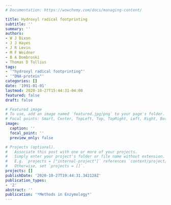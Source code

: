 ```yaml
---
# Documentation: https://wowchemy.com/docs/managing-content/

title: Hydroxyl radical footprinting
subtitle: ''
summary: ''
authors:
- W J Dixon
- J J Hayes
- J R Levin
- M F Weidner
- B A Dombroski
- Thomas D Tullius
tags:
- '"hydroxyl radical footprinting"'
- '"DNA-protein"'
categories: []
date: '1991-01-01'
lastmod: 2020-10-27T15:44:31-04:00
featured: false
draft: false

# Featured image
# To use, add an image named `featured.jpg/png` to your page's folder.
# Focal points: Smart, Center, TopLeft, Top, TopRight, Left, Right, BottomLeft, Bottom, BottomRight.
image:
  caption: ''
  focal_point: ''
  preview_only: false

# Projects (optional).
#   Associate this post with one or more of your projects.
#   Simply enter your project's folder or file name without extension.
#   E.g. `projects = ["internal-project"]` references `content/project/deep-learning/index.md`.
#   Otherwise, set `projects = []`.
projects: []
publishDate: '2020-10-27T19:44:31.342128Z'
publication_types:
- '2'
abstract: ''
publication: '*Methods in Enzymology*'
---
```

